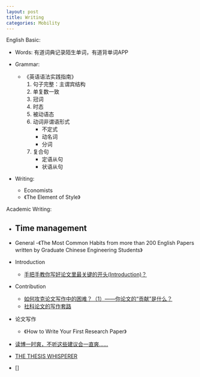 ```yaml
---
layout: post
title: Writing
categories: Mobility
---
```


English Basic:
- Words: 有道词典记录陌生单词，有道背单词APP
- Grammar:
    - 《英语语法实践指南》
        1. 句子完整：主谓宾结构
        2. 单复数一致
        3. 冠词
        4. 时态
        5. 被动语态
        6. 动词非谓语形式
            * 不定式
            * 动名词
            * 分词
        7. 复合句
            * 定语从句
            * 状语从句

- Writing:
    - Economists
    - 《The Element of Style》

Academic Writing:
- Time management
    - 
- General
    -《The Most Common Habits from more than 200 English Papers written by Graduate Chinese Engineering Students》

- Introduction
    - [手把手教你写好论文里最关键的开头(Introduction)？](https://zhuanlan.zhihu.com/p/29155607)
- Contribution
    - [如何攻克论文写作中的困难？（1）——你论文的“贡献”是什么？](https://zhuanlan.zhihu.com/p/34670705)
    - [社科论文的写作套路](https://zhuanlan.zhihu.com/p/28962124)

- 论文写作
    - 《How to Write Your First Research Paper》

- [读博一时爽，不听这些建议会一直爽……](https://www.jiqizhixin.com/articles/2019-10-28-10)

- [THE THESIS WHISPERER](https://thesiswhisperer.com/)
- []